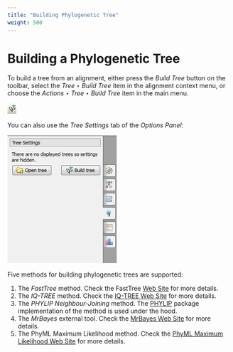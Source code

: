 ```yaml
---
title: "Building Phylogenetic Tree"
weight: 500
---
```


# Building a Phylogenetic Tree

To build a tree from an alignment, either press the _Build Tree_ button on the toolbar, select the _Tree ‣ Build Tree_ item in the alignment context menu, or choose the _Actions ‣ Tree ‣ Build Tree_ item in the main menu.

![](/images/65929712/65929714.png)

You can also use the _Tree Settings_ tab of the _Options Panel_:

![](/images/65929712/65929713.png)

Five methods for building phylogenetic trees are supported:

1. The _FastTree_ method. Check the FastTree [Web Site](http://www.microbesonline.org/fasttree/) for more details.
2. The _IQ-TREE_ method. Check the [IQ-TREE Web Site](http://www.iqtree.org/) for more details.
3. The _PHYLIP Neighbour-Joining_ method. The [PHYLIP](http://evolution.genetics.washington.edu/phylip.html) package implementation of the method is used under the hood.
4. The _MrBayes_ external tool. Check the [MrBayes Web Site](http://mrbayes.sourceforge.net/) for more details.
5. The PhyML Maximum Likelihood method. Check the [PhyML Maximum Likelihood Web Site](http://www.atgc-montpellier.fr/phyml/) for more details.